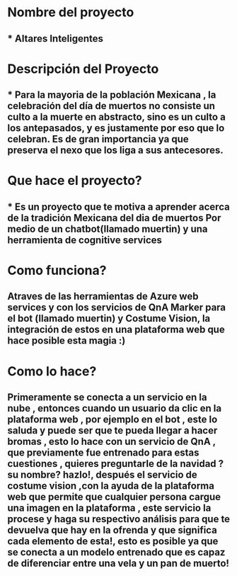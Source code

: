 # Nombre del proyecto 

## * Altares Inteligentes 

# Descripción del Proyecto

## * Para la mayoria de la población Mexicana , la celebración del día de muertos no consiste un culto a la muerte en abstracto, sino es un culto a los antepasados, y es justamente por eso que lo celebran. Es de gran importancia ya que preserva el nexo que los liga a sus antecesores.

# Que hace el proyecto?
## * Es un proyecto que te motiva a aprender acerca de la tradición Mexicana del dia de muertos Por medio de un chatbot(llamado muertin) y una herramienta de cognitive services 

# Como funciona?
## Atraves de las herramientas de Azure web services y con los servicios de QnA Marker para el bot (llamado muertin) y Costume Vision, la integración de estos en una plataforma web que hace posible esta magia :)

# Como lo hace?
## Primeramente se conecta a un servicio en la nube , entonces cuando un usuario da clic en la plataforma web , por ejemplo en el bot , este lo saluda y puede ser que te pueda llegar a hacer bromas , esto lo hace con un servicio de QnA , que previamente fue entrenado para estas cuestiones , quieres preguntarle de la navidad ? su nombre? hazlo!, después el servicio de costume vision ,con la ayuda de la plataforma web que permite que cualquier persona cargue una imagen en la plataforma , este servicio la procese y haga su respectivo análisis para que te devuelva que hay en la ofrenda y que significa cada elemento de esta!, esto es posible ya que se conecta a un modelo entrenado que es capaz de diferenciar entre una vela y un pan de muerto!
